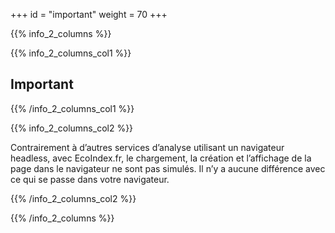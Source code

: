 +++
id = "important"
weight = 70
+++

{{% info_2_columns %}}

{{% info_2_columns_col1 %}}

## Important

{{% /info_2_columns_col1 %}}

{{% info_2_columns_col2 %}}

Contrairement à d’autres services d’analyse utilisant un navigateur headless, avec EcoIndex.fr, le chargement, la
création et l’affichage de la page dans le navigateur ne sont pas simulés. Il n’y a aucune différence avec ce qui se
passe dans votre navigateur.

{{% /info_2_columns_col2 %}}

{{% /info_2_columns %}}
